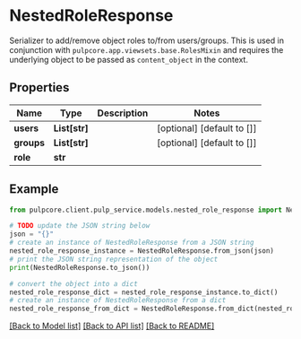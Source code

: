 # NestedRoleResponse

Serializer to add/remove object roles to/from users/groups.  This is used in conjunction with ``pulpcore.app.viewsets.base.RolesMixin`` and requires the underlying object to be passed as ``content_object`` in the context.

## Properties

Name | Type | Description | Notes
------------ | ------------- | ------------- | -------------
**users** | **List[str]** |  | [optional] [default to []]
**groups** | **List[str]** |  | [optional] [default to []]
**role** | **str** |  | 

## Example

```python
from pulpcore.client.pulp_service.models.nested_role_response import NestedRoleResponse

# TODO update the JSON string below
json = "{}"
# create an instance of NestedRoleResponse from a JSON string
nested_role_response_instance = NestedRoleResponse.from_json(json)
# print the JSON string representation of the object
print(NestedRoleResponse.to_json())

# convert the object into a dict
nested_role_response_dict = nested_role_response_instance.to_dict()
# create an instance of NestedRoleResponse from a dict
nested_role_response_from_dict = NestedRoleResponse.from_dict(nested_role_response_dict)
```
[[Back to Model list]](../README.md#documentation-for-models) [[Back to API list]](../README.md#documentation-for-api-endpoints) [[Back to README]](../README.md)


